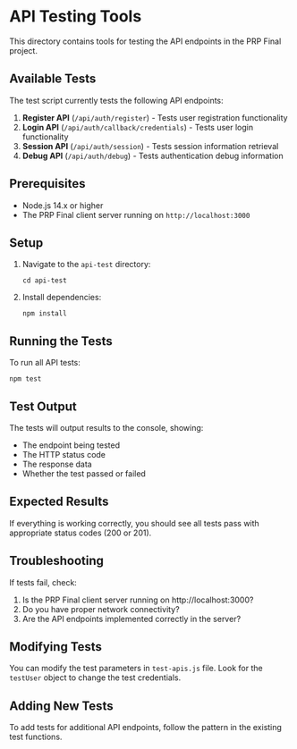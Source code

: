 # API Testing Tools

This directory contains tools for testing the API endpoints in the PRP Final project.

## Available Tests

The test script currently tests the following API endpoints:

1. **Register API** (`/api/auth/register`) - Tests user registration functionality
2. **Login API** (`/api/auth/callback/credentials`) - Tests user login functionality
3. **Session API** (`/api/auth/session`) - Tests session information retrieval
4. **Debug API** (`/api/auth/debug`) - Tests authentication debug information

## Prerequisites

- Node.js 14.x or higher
- The PRP Final client server running on `http://localhost:3000`

## Setup

1. Navigate to the `api-test` directory:
   ```
   cd api-test
   ```

2. Install dependencies:
   ```
   npm install
   ```

## Running the Tests

To run all API tests:

```
npm test
```

## Test Output

The tests will output results to the console, showing:
- The endpoint being tested
- The HTTP status code
- The response data
- Whether the test passed or failed

## Expected Results

If everything is working correctly, you should see all tests pass with appropriate status codes (200 or 201).

## Troubleshooting

If tests fail, check:
1. Is the PRP Final client server running on http://localhost:3000?
2. Do you have proper network connectivity?
3. Are the API endpoints implemented correctly in the server?

## Modifying Tests

You can modify the test parameters in `test-apis.js` file. Look for the `testUser` object to change the test credentials.

## Adding New Tests

To add tests for additional API endpoints, follow the pattern in the existing test functions. 